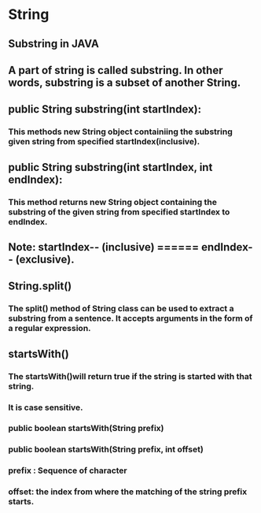 # String

## Substring in JAVA

## A part of string is called substring. In other words, substring is a subset of another String. 

## public String substring(int startIndex):
### This methods new String object containiing the substring given string from specified startIndex(inclusive). 

## public String substring(int startIndex, int endIndex):
### This method returns new String object containing the substring of the given string from specified startIndex to endIndex. 

## Note: startIndex-- (inclusive) ======  endIndex-- (exclusive).

## String.split()
### The split() method of String class can be used to extract a substring from a sentence. It accepts arguments in  the form of a regular expression.


## startsWith()

### The startsWith()will return true if the string is started with that string.
### It is case sensitive.
### public boolean startsWith(String prefix)  
### public boolean startsWith(String prefix, int offset)  

### prefix : Sequence of character

### offset: the index from where the matching of the string prefix starts.